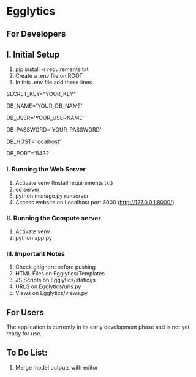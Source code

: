 # Egglytics

## For Developers
## I. Initial Setup
1. pip install -r requirements.txt
2. Create a .env file on ROOT
3. In this .env file add these lines

SECRET_KEY="YOUR_KEY"

DB_NAME='YOUR_DB_NAME'

DB_USER='YOUR_USERNAME'

DB_PASSWORD='YOUR_PASSWORD'

DB_HOST='localhost'

DB_PORT='5432'
   
### I. Running the Web Server
1. Activate venv (Install requirements txt)
2. cd server
2. python manage.py runserver
3. Access website on Localhost port 8000 (http://127.0.0.1:8000/)

### II. Running the Compute server
1. Activate venv
2. python app.py

### III. Important Notes
1. Check gitIgnore before pushing
2. HTML Files on Egglytics/Templates
3. JS Scripts on Egglytics/static/js
4. URLS on Egglytics/urls.py
5. Views on Egglytics/views.py

## For Users
The application is currently in its early development phase and is not yet ready for use.

## To Do List:
1. Merge model outputs with editor
